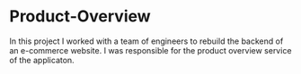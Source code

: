 # Product-Overview

In this project I worked with a team of engineers to rebuild the backend of an e-commerce website.  I was responsible for the product overview service of the applicaton.  
